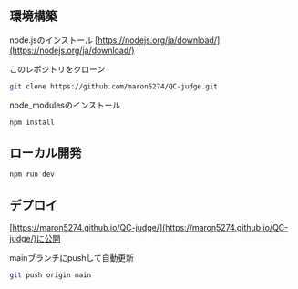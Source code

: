 ## 環境構築
node.jsのインストール
[https://nodejs.org/ja/download/](https://nodejs.org/ja/download/)

このレポジトリをクローン
```bash
git clone https://github.com/maron5274/QC-judge.git
```

node_modulesのインストール
```bash
npm install
```

## ローカル開発
```bash
npm run dev
```

## デプロイ
[https://maron5274.github.io/QC-judge/](https://maron5274.github.io/QC-judge/)に公開

mainブランチにpushして自動更新
```bash
git push origin main
```

